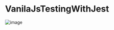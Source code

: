 # VanilaJsTestingWithJest

![image](https://user-images.githubusercontent.com/1843299/172983654-7371d211-e07c-4cce-bfb0-d86b34ead999.png)
